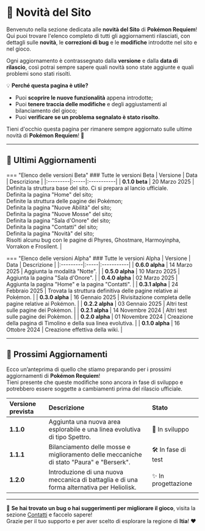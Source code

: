 # 📝 Novità del Sito

Benvenuto nella sezione dedicata alle **novità del Sito** di **Pokémon Requiem**! <br />
Qui puoi trovare l'elenco completo di tutti gli aggiornamenti rilasciati, con dettagli sulle **novità**, le **correzioni di bug** e le **modifiche** introdotte nel sito e nel gioco. <br />

Ogni aggiornamento è contrassegnato dalla **versione** e dalla **data di rilascio**, così potrai sempre sapere quali novità sono state aggiunte e quali problemi sono stati risolti. <br />

💡 **Perché questa pagina è utile?**  
- Puoi **scoprire le nuove funzionalità** appena introdotte; <br />
- Puoi **tenere traccia delle modifiche** e degli aggiustamenti al bilanciamento del gioco; <br />
- Puoi **verificare se un problema segnalato è stato risolto**. <br />

Tieni d'occhio questa pagina per rimanere sempre aggiornato sulle ultime novità di **Pokémon Requiem**! 🚀 <br />

---

## 📅 **Ultimi Aggiornamenti**
=== "Elenco delle versioni Beta"
    ### Tutte le versioni Beta
    | Versione | Data | Descrizione |
    |:---------|:-----|:-----------|
    | **0.1.0 beta** | 20 Marzo 2025 | Definita la struttura base del sito. Ci si prepara al lancio ufficiale. <br /> Definita la pagina "Home" del sito; <br /> Definite la struttura delle pagine dei Pokémon; <br /> Definita la pagina "Nuove Abilità" del sito; <br /> Definita la pagina "Nuove Mosse" del sito; <br /> Definita la pagina "Sala d'Onore" del sito; <br /> Definita la pagina "Contatti" del sito; <br /> Definita la pagina "Novità" del sito; <br /> Risolti alcunu bug con le pagine di Phyres, Ghostmare, Harmoyinpha, Vorrakon e Frosilent. |

=== "Elenco delle versioni Alpha"
    ### Tutte le versioni Alpha
    | Versione | Data | Descrizione |
    |:---------|:-----|:-----------|
    | **0.6.0 alpha** | 14 Marzo 2025 | Aggiunta la modalità "Notte". |
    | **0.5.0 alpha** | 10 Marzo 2025 | Aggiunta la pagina "Sala d'Onore". |
    | **0.4.0 alpha** | 02 Marzo 2025 | Aggiunta la pagina "Home" e la pagina "Contatti". |
    | **0.3.1 alpha** | 24 Febbraio 2025 | Trovata la struttura definitiva delle pagine relative ai Pokémon. |
    | **0.3.0 alpha** | 16 Gennaio 2025 | Rivisitazione completa delle pagine relative ai Pokémon. |
    | **0.2.2 alpha** | 03 Gennaio 2025 | Altri test sulle pagine dei Pokèmon. |
    | **0.2.1 alpha** | 14 Novembre 2024 | Altri test sulle pagine dei Pokèmon. |
    | **0.2.0 alpha** | 01 Novembre 2024 | Creazione della pagina di Timolino e della sua linea evolutiva. |
    | **0.1.0 alpha** | 16 Ottobre 2024 | Creazione effettiva della wiki. |

---

## 🚀 **Prossimi Aggiornamenti**
Ecco un’anteprima di quello che stiamo preparando per i prossimi aggiornamenti di **Pokémon Requiem**! <br />
Tieni presente che queste modifiche sono ancora in fase di sviluppo e potrebbero essere soggette a cambiamenti prima del rilascio ufficiale. <br />

| Versione prevista | Descrizione | Stato |
|:------------------|:------------|:-------|
| **1.1.0** | Aggiunta una nuova area esplorabile e una linea evolutiva di tipo Spettro. | 🔄 In sviluppo |
| **1.1.1** | Bilanciamento delle mosse e miglioramento delle meccaniche di stato "Paura" e "Berserk". | 🛠️ In fase di test |
| **1.2.0** | Introduzione di una nuova meccanica di battaglia e di una forma alternativa per Heliolisk. | ✨ In progettazione |

---

🔎 **Se hai trovato un bug o hai suggerimenti per migliorare il gioco**, visita la sezione [Contatti](#) e faccelo sapere! <br />
Grazie per il tuo supporto e per aver scelto di esplorare la regione di **Itia**! ❤️ <br />